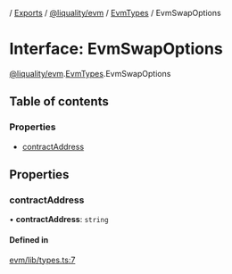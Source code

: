 [](../README.md) / [Exports](../modules.md) / [@liquality/evm](../modules/liquality_evm.md) / [EvmTypes](../modules/liquality_evm.EvmTypes.md) / EvmSwapOptions

# Interface: EvmSwapOptions

[@liquality/evm](../modules/liquality_evm.md).[EvmTypes](../modules/liquality_evm.EvmTypes.md).EvmSwapOptions

## Table of contents

### Properties

- [contractAddress](liquality_evm.EvmTypes.EvmSwapOptions.md#contractaddress)

## Properties

### contractAddress

• **contractAddress**: `string`

#### Defined in

[evm/lib/types.ts:7](https://github.com/liquality/chainabstractionlayer/blob/c190aa67/packages/evm/lib/types.ts#L7)
